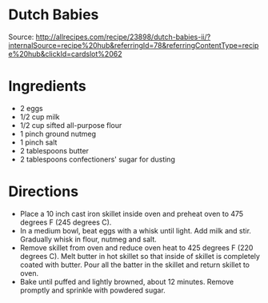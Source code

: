 # Dutch Babies
Source:
http://allrecipes.com/recipe/23898/dutch-babies-ii/?internalSource=recipe%20hub&referringId=78&referringContentType=recipe%20hub&clickId=cardslot%2062

# Ingredients 
* 2 eggs
* 1/2 cup milk
* 1/2 cup sifted all-purpose flour
* 1 pinch ground nutmeg
* 1 pinch salt
* 2 tablespoons butter
* 2 tablespoons confectioners' sugar for dusting


# Directions
* Place a 10 inch cast iron skillet inside oven and preheat oven to 475 degrees F (245 degrees C).
* In a medium bowl, beat eggs with a whisk until light. Add milk and stir. Gradually whisk in flour, nutmeg and salt.
* Remove skillet from oven and reduce oven heat to 425 degrees F (220 degrees C). Melt butter in hot skillet so that inside of  skillet is completely coated with butter. Pour all the batter in the skillet and return skillet to oven.
* Bake until puffed and lightly browned, about 12 minutes. Remove promptly and sprinkle with powdered sugar.
